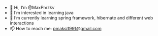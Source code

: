 - 👋 Hi, I’m @MaxPmzkv
- 👀 I’m interested in learning java
- 🌱 I’m currently learning spring framework, hibernate and different web interactions
- 📫 How to reach me: pmaksi1991@gmail.com
